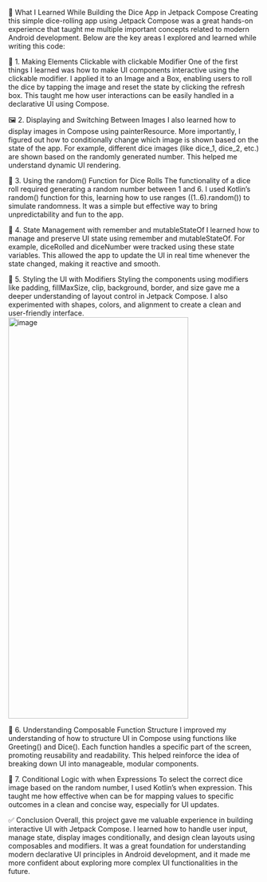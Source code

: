 🌟 What I Learned While Building the Dice App in Jetpack Compose
Creating this simple dice-rolling app using Jetpack Compose was a great hands-on experience that taught me multiple important concepts related to modern Android development. Below are the key areas I explored and learned while writing this code:

🔘 1. Making Elements Clickable with clickable Modifier
One of the first things I learned was how to make UI components interactive using the clickable modifier. I applied it to an Image and a Box, enabling users to roll the dice by tapping the image and reset the state by clicking the refresh box. This taught me how user interactions can be easily handled in a declarative UI using Compose.

🖼️ 2. Displaying and Switching Between Images
I also learned how to display images in Compose using painterResource. More importantly, I figured out how to conditionally change which image is shown based on the state of the app. For example, different dice images (like dice_1, dice_2, etc.) are shown based on the randomly generated number. This helped me understand dynamic UI rendering.

🎲 3. Using the random() Function for Dice Rolls
The functionality of a dice roll required generating a random number between 1 and 6. I used Kotlin’s random() function for this, learning how to use ranges ((1..6).random()) to simulate randomness. It was a simple but effective way to bring unpredictability and fun to the app.

🧠 4. State Management with remember and mutableStateOf
I learned how to manage and preserve UI state using remember and mutableStateOf. For example, diceRolled and diceNumber were tracked using these state variables. This allowed the app to update the UI in real time whenever the state changed, making it reactive and smooth.

🎨 5. Styling the UI with Modifiers
Styling the components using modifiers like padding, fillMaxSize, clip, background, border, and size gave me a deeper understanding of layout control in Jetpack Compose. I also experimented with shapes, colors, and alignment to create a clean and user-friendly interface.
<img width="361" height="806" alt="image" src="https://github.com/user-attachments/assets/3fe6abe9-92ea-4f6f-9720-cec8896a33ef" />


🧱 6. Understanding Composable Function Structure
I improved my understanding of how to structure UI in Compose using functions like Greeting() and Dice(). Each function handles a specific part of the screen, promoting reusability and readability. This helped reinforce the idea of breaking down UI into manageable, modular components.

🔄 7. Conditional Logic with when Expressions
To select the correct dice image based on the random number, I used Kotlin’s when expression. This taught me how effective when can be for mapping values to specific outcomes in a clean and concise way, especially for UI updates.

✅ Conclusion
Overall, this project gave me valuable experience in building interactive UI with Jetpack Compose. I learned how to handle user input, manage state, display images conditionally, and design clean layouts using composables and modifiers. It was a great foundation for understanding modern declarative UI principles in Android development, and it made me more confident about exploring more complex UI functionalities in the future.
